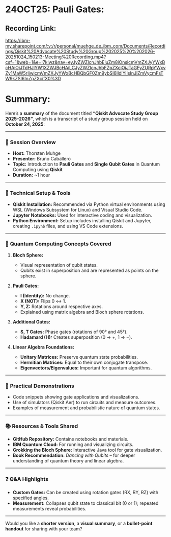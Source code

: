 # 24OCT25: Pauli Gates:
## Recording Link:
https://ibm-my.sharepoint.com/:v:/r/personal/muehge_de_ibm_com/Documents/Recordings/Qiskit%20Advocate%20Study%20Group%202025%20%202026-20251024_150213-Meeting%20Recording.mp4?csf=1&web=1&e=I7klwz&nav=eyJyZWZlcnJhbEluZm8iOnsicmVmZXJyYWxBcHAiOiJTdHJlYW1XZWJBcHAiLCJyZWZlcnJhbFZpZXciOiJTaGFyZURpYWxvZy1MaW5rIiwicmVmZXJyYWxBcHBQbGF0Zm9ybSI6IldlYiIsInJlZmVycmFsTW9kZSI6InZpZXcifX0%3D

# Summary:
Here’s a **summary** of the document titled **“Qiskit Advocate Study Group 2025–2026”**, which is a transcript of a study group session held on **October 24, 2025**:

---

### 🧠 **Session Overview**
- **Host:** Thorsten Muhge
- **Presenter:** Bruno Caballero
- **Topic:** Introduction to **Pauli Gates** and **Single Qubit Gates** in Quantum Computing using **Qiskit**
- **Duration:** ~1 hour

---

### 🔧 **Technical Setup & Tools**
- **Qiskit Installation:** Recommended via Python virtual environments using WSL (Windows Subsystem for Linux) and Visual Studio Code.
- **Jupyter Notebooks:** Used for interactive coding and visualization.
- **Python Environment:** Setup includes installing Qiskit and Jupyter, creating `.ipynb` files, and using VS Code extensions.

---

### 🧮 **Quantum Computing Concepts Covered**
1. **Bloch Sphere:**
   - Visual representation of qubit states.
   - Qubits exist in superposition and are represented as points on the sphere.

2. **Pauli Gates:**
   - **I (Identity):** No change.
   - **X (NOT):** Flips 0 ↔ 1.
   - **Y, Z:** Rotations around respective axes.
   - Explained using matrix algebra and Bloch sphere rotations.

3. **Additional Gates:**
   - **S, T Gates:** Phase gates (rotations of 90° and 45°).
   - **Hadamard (H):** Creates superposition (0 → +, 1 → −).

4. **Linear Algebra Foundations:**
   - **Unitary Matrices:** Preserve quantum state probabilities.
   - **Hermitian Matrices:** Equal to their own conjugate transpose.
   - **Eigenvectors/Eigenvalues:** Important for quantum algorithms.

---

### 🧪 **Practical Demonstrations**
- Code snippets showing gate applications and visualizations.
- Use of simulators (Qiskit Aer) to run circuits and measure outcomes.
- Examples of measurement and probabilistic nature of quantum states.

---

### 📚 **Resources & Tools Shared**
- **GitHub Repository:** Contains notebooks and materials.
- **IBM Quantum Cloud:** For running and visualizing circuits.
- **Grokking the Bloch Sphere:** Interactive Java tool for gate visualization.
- **Book Recommendation:** *Dancing with Qubits* – for deeper understanding of quantum theory and linear algebra.

---

### ❓ **Q&A Highlights**
- **Custom Gates:** Can be created using rotation gates (RX, RY, RZ) with specified angles.
- **Measurement:** Collapses qubit state to classical bit (0 or 1); repeated measurements reveal probabilities.

---

Would you like a **shorter version**, a **visual summary**, or a **bullet-point handout** for sharing with your team?
